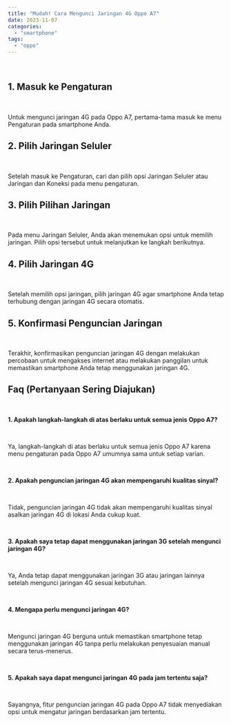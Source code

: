 ```yaml
---
title: "Mudah! Cara Mengunci Jaringan 4G Oppo A7"
date: 2023-11-07
categories: 
  - "smartphone"
tags: 
  - "oppo"
---
```


 

## 1\. Masuk ke Pengaturan

 

Untuk mengunci jaringan 4G pada Oppo A7, pertama-tama masuk ke menu Pengaturan pada smartphone Anda.

## 2\. Pilih Jaringan Seluler

 

Setelah masuk ke Pengaturan, cari dan pilih opsi Jaringan Seluler atau Jaringan dan Koneksi pada menu pengaturan.

## 3\. Pilih Pilihan Jaringan

 

Pada menu Jaringan Seluler, Anda akan menemukan opsi untuk memilih jaringan. Pilih opsi tersebut untuk melanjutkan ke langkah berikutnya.

## 4\. Pilih Jaringan 4G

 

Setelah memilih opsi jaringan, pilih jaringan 4G agar smartphone Anda tetap terhubung dengan jaringan 4G secara otomatis.

## 5\. Konfirmasi Penguncian Jaringan

 

Terakhir, konfirmasikan penguncian jaringan 4G dengan melakukan percobaan untuk mengakses internet atau melakukan panggilan untuk memastikan smartphone Anda tetap menggunakan jaringan 4G.

## Faq (Pertanyaan Sering Diajukan)

 

**1\. Apakah langkah-langkah di atas berlaku untuk semua jenis Oppo A7?**

 

Ya, langkah-langkah di atas berlaku untuk semua jenis Oppo A7 karena menu pengaturan pada Oppo A7 umumnya sama untuk setiap varian.

 

**2\. Apakah penguncian jaringan 4G akan mempengaruhi kualitas sinyal?**

 

Tidak, penguncian jaringan 4G tidak akan mempengaruhi kualitas sinyal asalkan jaringan 4G di lokasi Anda cukup kuat.

 

**3\. Apakah saya tetap dapat menggunakan jaringan 3G setelah mengunci jaringan 4G?**

 

Ya, Anda tetap dapat menggunakan jaringan 3G atau jaringan lainnya setelah mengunci jaringan 4G sesuai kebutuhan.

 

**4\. Mengapa perlu mengunci jaringan 4G?**

 

Mengunci jaringan 4G berguna untuk memastikan smartphone tetap menggunakan jaringan 4G tanpa perlu melakukan penyesuaian manual secara terus-menerus.

 

**5\. Apakah saya dapat mengunci jaringan 4G pada jam tertentu saja?**

 

Sayangnya, fitur penguncian jaringan 4G pada Oppo A7 tidak menyediakan opsi untuk mengatur jaringan berdasarkan jam tertentu.
